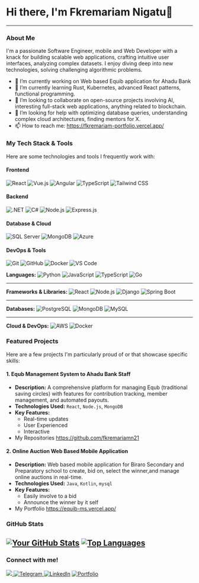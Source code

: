 # Hi there, I'm Fkremariam Nigatu👋

---

### About Me

I'm a passionate Software Engineer, mobile and Web Developer with a knack for building scalable web applications, crafting intuitive user interfaces, analyzing complex datasets. I enjoy diving deep into new technologies, solving challenging algorithmic problems.

- 🔭 I’m currently working on Web based Equib application for Ahadu Bank
- 🌱 I’m currently learning Rust, Kubernetes, advanced React patterns, functional programming.
- 👯 I’m looking to collaborate on open-source projects involving AI, interesting full-stack web applications, anything related to blockchain.
- 🤔 I’m looking for help with optimizing database queries, understanding complex cloud architectures, finding mentors for X.
- 📫 How to reach me: https://fkremariam-portfolio.vercel.app/

### My Tech Stack & Tools

Here are some technologies and tools I frequently work with:
  #### Frontend
  <div>
    <img src="https://img.shields.io/badge/React-20232A?style=for-the-badge&logo=react&logoColor=61DAFB" alt="React" />
    <img src="https://img.shields.io/badge/Vue.js-35495E?style=for-the-badge&logo=vuedotjs&logoColor=4FC08D" alt="Vue.js" />
    <img src="https://img.shields.io/badge/Angular-DD0031?style=for-the-badge&logo=angular&logoColor=white" alt="Angular" />
    <img src="https://img.shields.io/badge/TypeScript-007ACC?style=for-the-badge&logo=typescript&logoColor=white" alt="TypeScript" />
    <img src="https://img.shields.io/badge/Tailwind_CSS-38B2AC?style=for-the-badge&logo=tailwind-css&logoColor=white" alt="Tailwind CSS" />
  </div>
  
  #### Backend
  <div>
    <img src="https://img.shields.io/badge/.NET-512BD4?style=for-the-badge&logo=dotnet&logoColor=white" alt=".NET" />
    <img src="https://img.shields.io/badge/C%23-239120?style=for-the-badge&logo=c-sharp&logoColor=white" alt="C#" />
    <img src="https://img.shields.io/badge/Node.js-339933?style=for-the-badge&logo=nodedotjs&logoColor=white" alt="Node.js" />
    <img src="https://img.shields.io/badge/Express.js-000000?style=for-the-badge&logo=express&logoColor=white" alt="Express.js" />
  </div>

 #### Database & Cloud
  <div>
    <img src="https://img.shields.io/badge/Microsoft%20SQL%20Server-CC2927?style=for-the-badge&logo=microsoft%20sql%20server&logoColor=white" alt="SQL Server" />
    <img src="https://img.shields.io/badge/MongoDB-4EA94B?style=for-the-badge&logo=mongodb&logoColor=white" alt="MongoDB" />
    <img src="https://img.shields.io/badge/Azure-0089D6?style=for-the-badge&logo=microsoft-azure&logoColor=white" alt="Azure" />
  </div>
 
 #### DevOps & Tools
  <div>
    <img src="https://img.shields.io/badge/Git-F05032?style=for-the-badge&logo=git&logoColor=white" alt="Git" />
    <img src="https://img.shields.io/badge/GitHub-100000?style=for-the-badge&logo=github&logoColor=white" alt="GitHub" />
    <img src="https://img.shields.io/badge/Docker-2CA5E0?style=for-the-badge&logo=docker&logoColor=white" alt="Docker" />
    <img src="https://img.shields.io/badge/VS_Code-0078D4?style=for-the-badge&logo=visual%20studio%20code&logoColor=white" alt="VS Code" />
  </div>

**Languages:**
![Python](https://img.shields.io/badge/Python-3776AB?style=for-the-badge&logo=python&logoColor=white)
![JavaScript](https://img.shields.io/badge/JavaScript-F7DF1E?style=for-the-badge&logo=javascript&logoColor=black)
![TypeScript](https://img.shields.io/badge/TypeScript-007ACC?style=for-the-badge&logo=typescript&logoColor=white)
![Go](https://img.shields.io/badge/Go-00ADD8?style=for-the-badge&logo=go&logoColor=white)

---

**Frameworks & Libraries:**
![React](https://img.shields.io/badge/React-61DAFB?style=for-the-badge&logo=react&logoColor=black)
![Node.js](https://img.shields.io/badge/Node.js-339933?style=for-the-badge&logo=node.js&logoColor=white)
![Django](https://img.shields.io/badge/Django-092E20?style=for-the-badge&logo=django&logoColor=white)
![Spring Boot](https://img.shields.io/badge/Spring_Boot-6DB33F?style=for-the-badge&logo=spring-boot&logoColor=white)

---

**Databases:**
![PostgreSQL](https://img.shields.io/badge/PostgreSQL-316192?style=for-the-badge&logo=postgresql&logoColor=white)
![MongoDB](https://img.shields.io/badge/MongoDB-47A248?style=for-the-badge&logo=mongodb&logoColor=white)
![MySQL](https://img.shields.io/badge/MySQL-4479A1?style=for-the-badge&logo=mysql&logoColor=white)

---

**Cloud & DevOps:**
![AWS](https://img.shields.io/badge/AWS-232F3E?style=for-the-badge&logo=amazon-aws&logoColor=white)
![Docker](https://img.shields.io/badge/Docker-2496ED?style=for-the-badge&logo=docker&logoColor=white)
### Featured Projects

Here are a few projects I'm particularly proud of or that showcase specific skills:

#### 1. Equb Management System to Ahadu Bank Staff
- **Description:** A comprehensive platform for managing Equb (traditional saving circles) with features for contribution tracking, member management, and automated payouts.
- **Technologies Used:** `React`, `Node.js`, `MongoDB`
- **Key Features:**
    - Real-time updates
    - User Experienced
    - Interactive
- My Repositories https://github.com/fkremariamn21
#### 2. Online Auction Web Based Mobile Application
- **Description:** Web based mobile application for Biraro Secondary and Preparatory school to create, bid on, select the winner,and manage online auctions in real-time.
- **Technologies Used:** `Java`, `Kotlin`, `mysql`
- **Key Features:**
    - Easily involve to a bid
    - Announce the winner by it self
- My Portfolio https://equib-ms.vercel.app/


### GitHub Stats

[![Your GitHub Stats](https://github-readme-stats.vercel.app/api?username=fkremariamn21&show_icons=true&theme=radical)](https://github.com/anuraghazra/github-readme-stats)
[![Top Languages](https://github-readme-stats.vercel.app/api/top-langs/?username=fkremariamn21&layout=compact&theme=radical)](https://github.com/anuraghazra/github-readme-stats)
---

### Connect with me!

   <a href="mailto:fkrman45@gmail.com">
      <img src="https://img.shields.io/badge/Gmail-D14836?style=for-the-badge&logo=gmail&logoColor=white" />
    </a>
    <a href="https://t.me/F_21_Nigatu" target="_blank" rel="noopener noreferrer">
  <img src="https://img.shields.io/badge/Telegram-2CA5E0?style=for-the-badge&logo=telegram&logoColor=white" alt="Telegram"/>
</a>
  </div

[![LinkedIn](https://img.shields.io/badge/LinkedIn-0077B5?style=for-the-badge&logo=linkedin&logoColor=white)](https://www.linkedin.com/in/fkremariam-nigatu-1b5392337/)
[![Portfolio](https://img.shields.io/badge/Portfolio-FF5722?style=for-the-badge&logo=wordpress&logoColor=white)](https://fkremariam-portfolio.vercel.app/)

